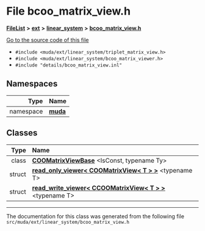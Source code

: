 

# File bcoo\_matrix\_view.h



[**FileList**](files.md) **>** [**ext**](dir_dee31a662aa40cb7fc08cb07824f4a9a.md) **>** [**linear\_system**](dir_6f09a74f7ee1db37d591c4a0fc2f2223.md) **>** [**bcoo\_matrix\_view.h**](bcoo__matrix__view_8h.md)

[Go to the source code of this file](bcoo__matrix__view_8h_source.md)



* `#include <muda/ext/linear_system/triplet_matrix_view.h>`
* `#include <muda/ext/linear_system/bcoo_matrix_viewer.h>`
* `#include "details/bcoo_matrix_view.inl"`













## Namespaces

| Type | Name |
| ---: | :--- |
| namespace | [**muda**](namespacemuda.md) <br> |


## Classes

| Type | Name |
| ---: | :--- |
| class | [**COOMatrixViewBase**](classmuda_1_1_c_o_o_matrix_view_base.md) &lt;IsConst, typename Ty&gt;<br> |
| struct | [**read\_only\_viewer&lt; COOMatrixView&lt; T &gt; &gt;**](structmuda_1_1read__only__viewer_3_01_c_o_o_matrix_view_3_01_t_01_4_01_4.md) &lt;typename T&gt;<br> |
| struct | [**read\_write\_viewer&lt; CCOOMatrixView&lt; T &gt; &gt;**](structmuda_1_1read__write__viewer_3_01_c_c_o_o_matrix_view_3_01_t_01_4_01_4.md) &lt;typename T&gt;<br> |



















































------------------------------
The documentation for this class was generated from the following file `src/muda/ext/linear_system/bcoo_matrix_view.h`

